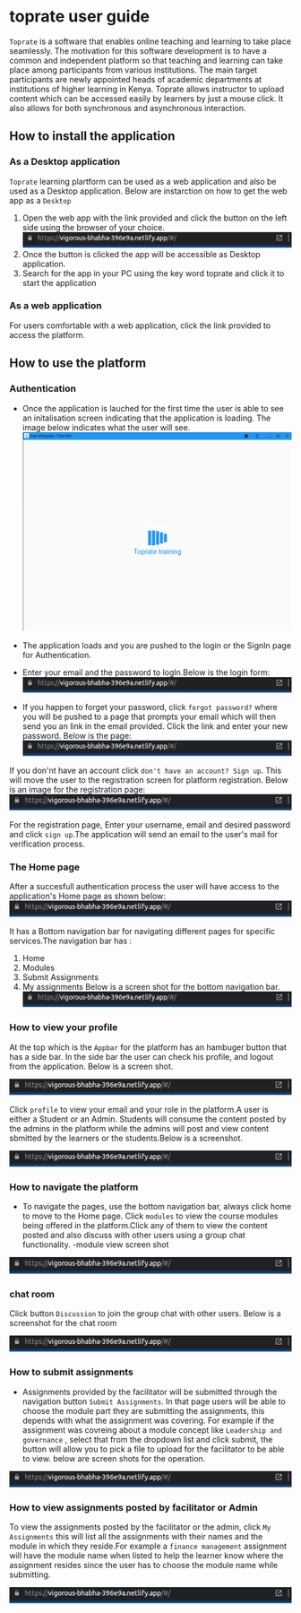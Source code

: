 # toprate user guide 
``Toprate`` is a software that enables online teaching and learning to take place seamlessly. The motivation for this software development is to have a common and independent platform so that teaching and learning can take place among participants from various institutions. The main target participants are newly appointed heads of academic departments at institutions of higher learning in Kenya. Toprate allows instructor to upload content which can be accessed easily by learners by just a mouse click. It also allows for both synchronous and asynchronous interaction.

## How to install the application 
### As a Desktop application
``Toprate`` learning plartform can be used as a web application and also be used as a Desktop application.
Below are instarction on how to get the web app as a ``Desktop``
1. Open the web app with the link provided and click  the button on the left side using the browser of your choice.
 ![My animated logo](https://github.com/flavian-anselmo/toprate-/blob/main/Screenshot%20from%202022-01-20%2023-04-03.png)
2. Once the button is clicked the app will be accessible as Desktop application.
3. Search for the app in your PC  using the key word toprate and click it to start the application 
### As a web application
For users comfortable with a web application, click the link provided to access the platform. 

## How to use the platform
### Authentication 
* Once the application is lauched for the first time the user is able to see an initalisation screen indicating that the application is loading.
The image below indicates what the user will see. 
 ![splash-screen](https://github.com/flavian-anselmo/toprate-/blob/main/splash.png)
* The application loads and you are pushed to the login or the SignIn page for Authentication.
* Enter your email and the password to logIn.Below is the login form:
   ![My animated logo](https://github.com/flavian-anselmo/toprate-/blob/main/Screenshot%20from%202022-01-20%2023-04-03.png)

* If you happen to forget your password, click ``forgot password?`` where you will be pushed to a page that prompts your email which will then send you 
  an link in the email provided. Click the link and enter your new password. Below is the page:
 ![My animated logo](https://github.com/flavian-anselmo/toprate-/blob/main/Screenshot%20from%202022-01-20%2023-04-03.png)

If you don'nt have an account click ``don't have an account? Sign up``. This will move the user to the registration screen for platform registration. 
Below is an image for the registration page:
 ![My animated logo](https://github.com/flavian-anselmo/toprate-/blob/main/Screenshot%20from%202022-01-20%2023-04-03.png)


For the registration page, Enter your username, email and desired password and click ``sign up``.The application will send an email to the user's mail for verification process. 
### The Home page 
After a succesfull authentication process the user will have access to the application's Home page as shown below:
 ![My animated logo](https://github.com/flavian-anselmo/toprate-/blob/main/Screenshot%20from%202022-01-20%2023-04-03.png)

It has a Bottom navigation bar for navigating different pages for specific services.The navigation bar has :

1. Home 
2. Modules
3. Submit Assignments 
4. My assignments 
Below is a screen shot for the bottom navigation bar.
 ![My animated logo](https://github.com/flavian-anselmo/toprate-/blob/main/Screenshot%20from%202022-01-20%2023-04-03.png)

### How to view your profile 
At the top which is the ``Appbar`` for the platform has an hambuger button that has a side bar. In the side bar the user can check his profile, and logout from the application. Below is a screen shot.

![My animated logo](https://github.com/flavian-anselmo/toprate-/blob/main/Screenshot%20from%202022-01-20%2023-04-03.png)

Click ``profile`` to view your email and your role in the platform.A user is either a Student or an Admin. 
Students will consume the content posted by the admins in the platform while the admins will post and view content sbmitted by the learners or the 
students.Below is a screenshot.
 
 ![My animated logo](https://github.com/flavian-anselmo/toprate-/blob/main/Screenshot%20from%202022-01-20%2023-04-03.png)

### How to navigate the platform
* To navigate the pages, use the bottom navigation bar, always click home to move to the Home page.
Click ``modules`` to view the course modules being offered in the platform.Click any of them to view the content posted and also discuss with other users 
using a group chat functionality. 
-module view screen shot 
 
 ![My animated logo](https://github.com/flavian-anselmo/toprate-/blob/main/Screenshot%20from%202022-01-20%2023-04-03.png)
### chat room 
Click button ``Discussion`` to join the group chat with other users. Below is a screenshot for the chat room 

![My animated logo](https://github.com/flavian-anselmo/toprate-/blob/main/Screenshot%20from%202022-01-20%2023-04-03.png)
### How to submit assignments 
* Assignments provided by the facilitator will be submitted through the navigation button ``Submit Assignments``. In that page users will be able to choose the module part they are submitting the assignments, this depends with what the assignment was covering. For example if the assignment was covreing about a module concept like ``Leadership and governance`` , select that from the dropdown list and click submit, the button will allow you to pick a file to upload for the facilitator to be able to view. below are screen shots for the operation.


 ![My animated logo](https://github.com/flavian-anselmo/toprate-/blob/main/Screenshot%20from%202022-01-20%2023-04-03.png)
 



### How to view assignments posted by facilitator or Admin 
To view the assignments posted by the facilitator or the admin, click ``My Assignments`` this will list all the assignments with their names and the module in which they reside.For example a ``finance management`` assignment will have the module name when listed to help the learner know where the assignment resides since the user has to choose the module name while submitting.

 ![My animated logo](https://github.com/flavian-anselmo/toprate-/blob/main/Screenshot%20from%202022-01-20%2023-04-03.png)








 
 
